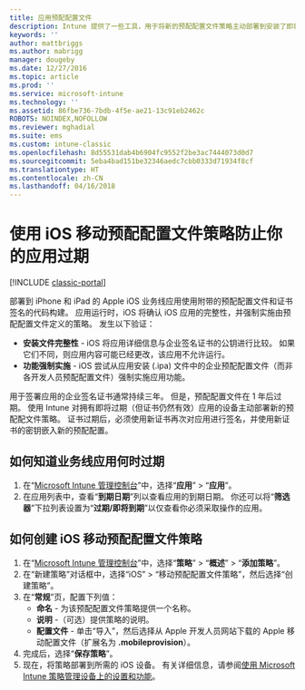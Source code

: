 ```yaml
---
title: 应用预配配置文件
description: Intune 提供了一些工具，用于将新的预配配置文件策略主动部署到安装了即将到期应用的设备。
keywords: ''
author: mattbriggs
ms.author: mabrigg
manager: dougeby
ms.date: 12/27/2016
ms.topic: article
ms.prod: ''
ms.service: microsoft-intune
ms.technology: ''
ms.assetid: 86fbe736-7bdb-4f5e-ae21-13c91eb2462c
ROBOTS: NOINDEX,NOFOLLOW
ms.reviewer: mghadial
ms.suite: ems
ms.custom: intune-classic
ms.openlocfilehash: 8d55531dab4b6904fc9552f2be3ac7444073d0d7
ms.sourcegitcommit: 5eba4bad151be32346aedc7cbb0333d71934f8cf
ms.translationtype: HT
ms.contentlocale: zh-CN
ms.lasthandoff: 04/16/2018
---
```

# <a name="use-ios-mobile-provisioning-profile-policies-to-prevent-your-apps-from-expiring"></a>使用 iOS 移动预配配置文件策略防止你的应用过期

[!INCLUDE [classic-portal](../includes/classic-portal.md)]

部署到 iPhone 和 iPad 的 Apple iOS 业务线应用使用附带的预配配置文件和证书签名的代码构建。 应用运行时，iOS 将确认 iOS 应用的完整性，并强制实施由预配配置文件定义的策略。 发生以下验证：

- **安装文件完整性** - iOS 将应用详细信息与企业签名证书的公钥进行比较。 如果它们不同，则应用内容可能已经更改，该应用不允许运行。
- **功能强制实施** - iOS 尝试从应用安装 (.ipa) 文件中的企业预配配置文件（而非各开发人员预配配置文件）强制实施应用功能。


用于签署应用的企业签名证书通常持续三年。 但是，预配配置文件在 1 年后过期。 使用 Intune 对拥有即将过期（但证书仍然有效）应用的设备主动部署新的预配配文件策略。
证书过期后，必须使用新证书再次对应用进行签名，并使用新证书的密钥嵌入新的预配配置。



## <a name="how-to-find-out-when-a-line-of-business-app-will-expire"></a>如何知道业务线应用何时过期

1. 在“[Microsoft Intune 管理控制台](https://manage.microsoft.com)”中，选择“**应用**” > “**应用**”。
2. 在应用列表中，查看“**到期日期**”列以查看应用的到期日期。 你还可以将“**筛选器**”下拉列表设置为“**过期/即将到期**”以仅查看你必须采取操作的应用。

## <a name="how-to-create-an-ios-mobile-provisioning-profile-policy"></a>如何创建 iOS 移动预配配置文件策略


1. 在“[Microsoft Intune 管理控制台](https://manage.microsoft.com)”中，选择“**策略**” > “**概述**” > “**添加策略**”。
2. 在“新建策略”对话框中，选择“iOS” > “移动预配配置文件策略”，然后选择“创建策略”。
3. 在“**常规**”页，配置下列值：
    - **命名** - 为该预配配置文件策略提供一个名称。
    - **说明** -（可选）提供策略的说明。
    - **配置文件** - 单击“导入”，然后选择从 Apple 开发人员网站下载的 Apple 移动配置文件（扩展名为 **.mobileprovision**）。
4. 完成后，选择“**保存策略**”。
5. 现在，将策略部署到所需的 iOS 设备。 有关详细信息，请参阅[使用 Microsoft Intune 策略管理设备上的设置和功能](manage-settings-and-features-on-your-devices-with-microsoft-intune-policies.md)。

